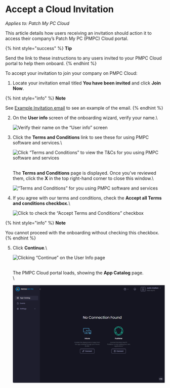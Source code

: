 # Accept a Cloud Invitation

_Applies to: Patch My PC Cloud_

This article details how users receiving an invitation should action it to access their company’s Patch My PC (PMPC) Cloud portal.

{% hint style="success" %}
**Tip**

Send the link to these instructions to any users invited to your PMPC Cloud portal to help them onboard.
{% endhint %}

To accept your invitation to join your company on PMPC Cloud:

1. Locate your invitation email titled **You have been invited** and click **Join Now**.

{% hint style="info" %}
**Note**

See [Example Invitation email](../../../cloud-reference/cloud-email-reference/example-cloud-invitation-email.md) to see an example of the email.
{% endhint %}

2.  On the **User info** screen of the onboarding wizard, verify your name.\


    ![Verify their name on the “User info” screen](/_images/image%20%281383%29.png "Verify their name on the \"User info\" screen")


3.  Click the **Terms and Conditions** link to see these for using PMPC software and services.\


    ![Click “Terms and Conditions” to view the T&#x26;Cs for you using PMPC software and services](/_images/image%20%281384%29.png "Click \"Terms and Conditions\" to view the T&#x26;Cs for you using PMPC software and services")

    \
    The **Terms and Conditions** page is displayed. Once you’ve reviewed them, click the **X** in the top right-hand corner to close this window.\


    ![“Terms and Conditions” for you using PMPC software and services](/_images/image%20%281385%29.png "\"Terms and Conditions\" for you using PMPC software and services")


4.  If you agree with our terms and conditions, check the **Accept all Terms and conditions checkbox.**\


    ![Click to check the “Accept Terms and Conditions” checkbox](/_images/image%20%281386%29.png "Click to check the \"Accept Terms and Conditions\" checkbox")

{% hint style="info" %}
**Note**

You cannot proceed with the onboarding without checking this checkbox.
{% endhint %}

5.  Click **Continue**.\


    ![Clicking “Continue” on the User Info page](/_images/image%20%281388%29.png "Clicking \"Continue\" on the User Info page")

    \
    The PMPC Cloud portal loads, showing the **App Catalog** page.\
    \


    ![App Catalog page of the PMPC Portal page](/_images/image%20%28636%29.png "App Catalog page of the PMPC Portal page")
